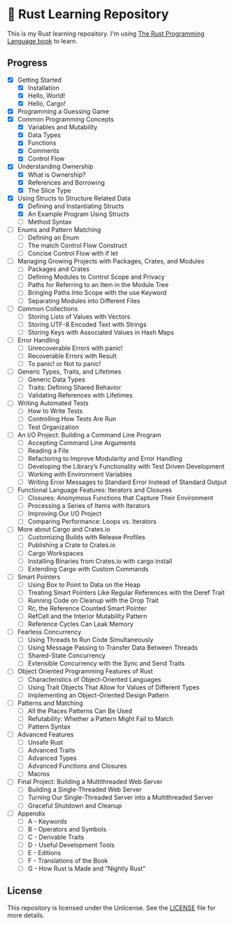 # 🦀 Rust Learning Repository

This is my Rust learning repository. I'm using [The Rust Programming Language book](https://doc.rust-lang.org/stable/book/) to learn.

## Progress

- [x] Getting Started
    - [x] Installation
    - [x] Hello, World!
    - [x] Hello, Cargo!
- [x] Programming a Guessing Game
- [x] Common Programming Concepts
    - [x] Variables and Mutability
    - [x] Data Types
    - [x] Functions
    - [x] Comments
    - [x] Control Flow
- [x] Understanding Ownership
    - [x] What is Ownership?
    - [x] References and Borrowing
    - [x] The Slice Type
- [x] Using Structs to Structure Related Data
    - [x] Defining and Instantiating Structs
    - [x] An Example Program Using Structs
    - [ ] Method Syntax
- [ ] Enums and Pattern Matching
    - [ ] Defining an Enum
    - [ ] The match Control Flow Construct
    - [ ] Concise Control Flow with if let
- [ ] Managing Growing Projects with Packages, Crates, and Modules
    - [ ] Packages and Crates
    - [ ] Defining Modules to Control Scope and Privacy
    - [ ] Paths for Referring to an Item in the Module Tree
    - [ ] Bringing Paths Into Scope with the use Keyword
    - [ ] Separating Modules into Different Files
- [ ] Common Collections
    - [ ] Storing Lists of Values with Vectors
    - [ ] Storing UTF-8 Encoded Text with Strings
    - [ ] Storing Keys with Associated Values in Hash Maps
- [ ] Error Handling
    - [ ] Unrecoverable Errors with panic!
    - [ ] Recoverable Errors with Result
    - [ ] To panic! or Not to panic!
- [ ] Generic Types, Traits, and Lifetimes
    - [ ] Generic Data Types
    - [ ] Traits: Defining Shared Behavior
    - [ ] Validating References with Lifetimes
- [ ] Writing Automated Tests
    - [ ] How to Write Tests
    - [ ] Controlling How Tests Are Run
    - [ ] Test Organization
- [ ] An I/O Project: Building a Command Line Program
    - [ ] Accepting Command Line Arguments
    - [ ] Reading a File
    - [ ] Refactoring to Improve Modularity and Error Handling
    - [ ] Developing the Library’s Functionality with Test Driven Development
    - [ ] Working with Environment Variables
    - [ ] Writing Error Messages to Standard Error Instead of Standard Output
- [ ] Functional Language Features: Iterators and Closures
    - [ ] Closures: Anonymous Functions that Capture Their Environment
    - [ ] Processing a Series of Items with Iterators
    - [ ] Improving Our I/O Project
    - [ ] Comparing Performance: Loops vs. Iterators
- [ ] More about Cargo and Crates.io
    - [ ] Customizing Builds with Release Profiles
    - [ ] Publishing a Crate to Crates.io
    - [ ] Cargo Workspaces
    - [ ] Installing Binaries from Crates.io with cargo install
    - [ ] Extending Cargo with Custom Commands
- [ ] Smart Pointers
    - [ ] Using Box<T> to Point to Data on the Heap
    - [ ] Treating Smart Pointers Like Regular References with the Deref Trait
    - [ ] Running Code on Cleanup with the Drop Trait
    - [ ] Rc<T>, the Reference Counted Smart Pointer
    - [ ] RefCell<T> and the Interior Mutability Pattern
    - [ ] Reference Cycles Can Leak Memory
- [ ] Fearless Concurrency
    - [ ] Using Threads to Run Code Simultaneously
    - [ ] Using Message Passing to Transfer Data Between Threads
    - [ ] Shared-State Concurrency
    - [ ] Extensible Concurrency with the Sync and Send Traits
- [ ] Object Oriented Programming Features of Rust
    - [ ] Characteristics of Object-Oriented Languages
    - [ ] Using Trait Objects That Allow for Values of Different Types
    - [ ] Implementing an Object-Oriented Design Pattern
- [ ] Patterns and Matching
    - [ ] All the Places Patterns Can Be Used
    - [ ] Refutability: Whether a Pattern Might Fail to Match
    - [ ] Pattern Syntax
- [ ] Advanced Features
    - [ ] Unsafe Rust
    - [ ] Advanced Traits
    - [ ] Advanced Types
    - [ ] Advanced Functions and Closures
    - [ ] Macros
- [ ] Final Project: Building a Multithreaded Web Server
    - [ ] Building a Single-Threaded Web Server
    - [ ] Turning Our Single-Threaded Server into a Multithreaded Server
    - [ ] Graceful Shutdown and Cleanup
- [ ] Appendix
    - [ ] A - Keywords
    - [ ] B - Operators and Symbols
    - [ ] C - Derivable Traits
    - [ ] D - Useful Development Tools
    - [ ] E - Editions
    - [ ] F - Translations of the Book
    - [ ] G - How Rust is Made and “Nightly Rust”

## License

This repository is licensed under the Unlicense. See the [LICENSE](LICENSE) file for more details.
